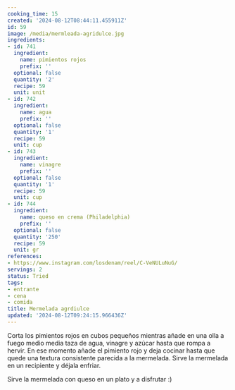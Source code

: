 ```yaml
---
cooking_time: 15
created: '2024-08-12T08:44:11.455911Z'
id: 59
image: /media/mermleada-agridulce.jpg
ingredients:
- id: 741
  ingredient:
    name: pimientos rojos
    prefix: ''
  optional: false
  quantity: '2'
  recipe: 59
  unit: unit
- id: 742
  ingredient:
    name: agua
    prefix: ''
  optional: false
  quantity: '1'
  recipe: 59
  unit: cup
- id: 743
  ingredient:
    name: vinagre
    prefix: ''
  optional: false
  quantity: '1'
  recipe: 59
  unit: cup
- id: 744
  ingredient:
    name: queso en crema (Philadelphia)
    prefix: ''
  optional: false
  quantity: '250'
  recipe: 59
  unit: gr
references:
- https://www.instagram.com/losdenam/reel/C-VeNULuNuG/
servings: 2
status: Tried
tags:
- entrante
- cena
- comida
title: Mermelada agrdiulce
updated: '2024-08-12T09:24:15.966436Z'
---
```

Corta los pimientos rojos en cubos pequeños mientras añade en una olla a fuego medio media taza de agua, vinagre y azúcar hasta que rompa a hervir. En ese momento añade el pimiento rojo y deja cocinar hasta que quede una textura consistente parecida a la mermelada. Sirve la mermelada en un recipiente y déjala enfriar.

Sirve la mermelada con queso en un plato y a disfrutar :)

